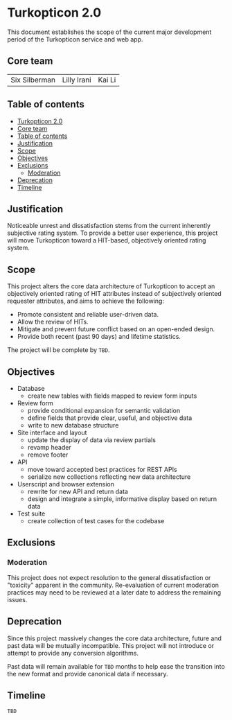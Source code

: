 # Turkopticon 2.0

This document establishes the scope of the current major development period of the Turkopticon service and web app.

## Core team

||||
---- | ---- | ----
Six Silberman | Lilly Irani | Kai Li

## Table of contents
<!-- TOC anchor -->

- [Turkopticon 2.0](#turkopticon-20)
- [Core team](#core-team)
- [Table of contents](#table-of-contents)
- [Justification](#justification)
- [Scope](#scope)
- [Objectives](#objectives)
- [Exclusions](#exclusions)
  - [Moderation](#moderation)
- [Deprecation](#deprecation)
- [Timeline](#timeline)

## Justification

Noticeable unrest and dissatisfaction stems from the current inherently subjective rating system. To provide a better user experience, this project will move Turkopticon toward a HIT-based, objectively oriented rating system.

## Scope

This project alters the core data architecture of Turkopticon to accept an objectively oriented rating of HIT attributes instead of subjectively oriented requester attributes, and aims to achieve the following: 

- Promote consistent and reliable user-driven data.
- Allow the review of HITs.
- Mitigate and prevent future conflict based on an open-ended design.
- Provide both recent (past 90 days) and lifetime statistics.

The project will be complete by `TBD`.

## Objectives

- Database
  - create new tables with fields mapped to review form inputs
- Review form
  - provide conditional expansion for semantic validation
  - define fields that provide clear, useful, and objective data
  - write to new database structure
- Site interface and layout 
  - update the display of data via review partials
  - revamp header
  - remove footer
- API
  - move toward accepted best practices for REST APIs
  - serialize new collections reflecting new data architecture
- Userscript and browser extension
  - rewrite for new API and return data
  - design and integrate a simple, informative display based on return data
- Test suite
  - create collection of test cases for the codebase
  
## Exclusions

### Moderation

This project does not expect resolution to the general dissatisfaction or "toxicity" apparent in the community. Re-evaluation of current moderation practices may need to be reviewed at a later date to address the remaining issues.

## Deprecation

Since this project massively changes the core data architecture, future and past data will be mutually incompatible. This project will not introduce or attempt to provide any conversion algorithms.

Past data will remain available for `TBD` months to help ease the transition into the new format and provide canonical data if necessary. 

## Timeline

`TBD`